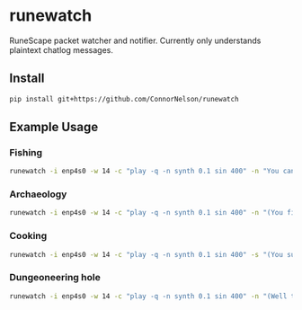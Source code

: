 # runewatch

RuneScape packet watcher and notifier.
Currently only understands plaintext chatlog messages.

## Install
```sh
pip install git+https://github.com/ConnorNelson/runewatch
```

## Example Usage

### Fishing

```sh
runewatch -i enp4s0 -w 14 -c "play -q -n synth 0.1 sin 400" -n "You can't carry any more" -s "You catch" -t 10 -d 10
```

### Archaeology

```sh
runewatch -i enp4s0 -w 14 -c "play -q -n synth 0.1 sin 400" -n "(You find)|(You don't have enough inventory space)|(has depleted)" -s "You transport" -t 60 -d 10
```

### Cooking

```sh
runewatch -i enp4s0 -w 14 -c "play -q -n synth 0.1 sin 400" -s "(You successfully cook)|(You accidentally burn)" -t 3 -d 10
```

### Dungeoneering hole

```sh
runewatch -i enp4s0 -w 14 -c "play -q -n synth 0.1 sin 400" -n "(Well that was about 20 floors)|(You have reached the maximum temperature)"
```
